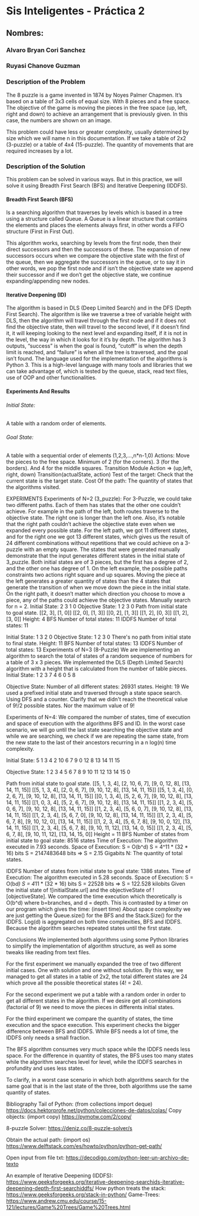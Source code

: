 # Sis Inteligentes - Práctica 2
## Nombres:
### Alvaro Bryan Cori Sanchez
### Ruyasi Chanove Guzman

### Description of the Problem

The 8 puzzle is a game invented in 1874 by Noyes Palmer Chapmen. It’s based on a table of 3x3 cells of equal size. With 8 pieces and a free space. The objective of the game is moving the pieces in the free space (up, left, right and down) to achieve an arrangement that is previously given. In this case, the numbers are shown on an image.

This problem could have less or greater complexity, usually determined by size which we will name n in this documentation. If we take a table of 2x2 (3-puzzle) or a table of 4x4 (15-puzzle). The quantity of movements that are required increases by a lot. 

### Description of the Solution

This problem can be solved in various ways. But in this practice, we will solve it using Breadth First Search (BFS) and Iterative Deepening (IDDFS).

#### Breadth First Search (BFS)

Is a searching algorithm that traverses by levels which is based in a tree using a structure called Queue. A Queue is a linear structure that contains the elements and places the elements always first, in other words a FIFO structure (First in First Out).

This algorithm works, searching by levels from the first node, then their direct successors and then the successors of these. The expansion of new successors occurs when we compare the objective state with the first of the queue, then we aggregate the successors in the queue, or to say it in other words, we pop the first node and if isn’t the objective state we append their successor and if we don’t get the objective state, we continue expanding/appending new nodes.

#### Iterative Deepening (ID)

The algorithm is based in DLS (Deep Limited Search) and in the DFS (Depth First Search).
The algorithm is like we traverse a tree of variable height with DLS, then the algorithm will travel through the first node and if it does not find the objective state, then will travel to the second level, if it doesn’t find it, it will keeping looking to the next level and expanding itself, if it is not in the level, the way in which it looks for it it’s by depth.
The algorithm has 3 outputs, “success” is when the goal is found, “cutoff” is when the depth limit is reached, and “failure” is when all the tree is traversed, and the goal isn’t found.
The language used for the implementation of the algorithms is Python 3. This is a high-level language with many tools and libraries that we can take advantage of, which is tested by the queue, stack, read text files, use of OOP and other functionalities.

#### Experiments And Results

###### Initial State:

A table with a random order of elements.

###### Goal State:
A table with a sequential order of elements (1,2,3,…,n*n-1,0)
Actions:
Move the pieces to the free space. Minimum of 2 (for the corners). 3 (for the borders). And 4 for the middle squares.
Transition Module
Action => (up,left, right, down)
Transition(actualState, action)
Test of the target:
Check that the current state is the target state.
Cost Of the path:
The quantity of states that the algorithms visited.

 

EXPERIMENTS
Experiments of N=2 (3_puzzle):
For 3-Puzzle, we could take two different paths. Each of them has states that the other one couldn’t achieve. For example in the path of the left, both routes traverse to the objective state. The right one is longer than the left one. Also, it’s notable that the right path couldn’t achieve the objective state even when we expanded every possible state.
For the left path, we got 11 different states, and for the right one we got 13 different states, which gives us the result of 24 different combinations without repetitions that we could achieve on a 3-puzzle with an empty square.
The states that were generated manually demonstrate that the input generates different states in the initial state of 3_puzzle. Both initial states are of 3 pieces, but the first has a degree of 2, and the other one has degree of 1.
On the left example, the possible paths constraints two actions right square and up squares. Moving the piece at the left generates a greater quantity of states than the 4 states that generate the transition of when we move down the piece in the initial state.
On the right path, it doesn’t matter which direction you choose to move a piece, any of the paths could achieve the objective states.
Manually search for n = 2.
Initial State:
2 3
1 0
Objective State:
1 2
3 0
Path from initial state to goal state.
[[2, 3], [1, 0]]
[[2, 0], [1, 3]]
[[0, 2], [1, 3]]
[[1, 2], [0, 3]]
[[1, 2], [3, 0]]
Height: 4
BFS
Number of total states: 11
IDDFS
Number of total states: 11
 
Initial State:
1 3
2 0
Objective State:
1 2
3 0
There's no path from initial state to final state.
Height: 11
BFS
Number of total states: 13
IDDFS
Number of total states: 13
 Experiments of N=3 (8-Puzzle)
We are implementing an algorithm to search the total of states of a random sequence of numbers for a table of 3 x 3 pieces. We implemented the DLS (Depth Limited Search) algorithm with a height that is calculated from the number of table pieces.
Initial State:
1 2 3
7 4 6
0 5 8



Objective State:
Number of all different states: 26931 states.
Height: 19
We used a prefixed initial state and traversed through a state space search.  Using DFS and a counter.
Clarify that we didn't reach the theoretical value of 9!/2 possible states. Nor the maximum value of 9!

Experiments of N=4:
We compared the number of states, time of execution and space of execution with the algorithms BFS and ID.
In the worst case scenario, we will go until the last state searching the objective state and while we are searching, we check if we are repeating the same state, from the new state to the last of their ancestors recurring in a n log(n) time complexity.
 
Initial State:
  5   1   3   4
  2 10   6   7
  9   0 12   8
13 14 11 15

Objective State:
  1   2   3   4
  5   6   7   8
  9 10 11 12
13 14 15   0
 
Path from initial state to goal state.
[[5, 1, 3, 4], [2, 10, 6, 7], [9, 0, 12, 8], [13, 14, 11, 15]]
[[5, 1, 3, 4], [2, 0, 6, 7], [9, 10, 12, 8], [13, 14, 11, 15]]
[[5, 1, 3, 4], [0, 2, 6, 7], [9, 10, 12, 8], [13, 14, 11, 15]]
[[0, 1, 3, 4], [5, 2, 6, 7], [9, 10, 12, 8], [13, 14, 11, 15]]
[[1, 0, 3, 4], [5, 2, 6, 7], [9, 10, 12, 8], [13, 14, 11, 15]]
[[1, 2, 3, 4], [5, 0, 6, 7], [9, 10, 12, 8], [13, 14, 11, 15]]
[[1, 2, 3, 4], [5, 6, 0, 7], [9, 10, 12, 8], [13, 14, 11, 15]]
[[1, 2, 3, 4], [5, 6, 7, 0], [9, 10, 12, 8], [13, 14, 11, 15]]
[[1, 2, 3, 4], [5, 6, 7, 8], [9, 10, 12, 0], [13, 14, 11, 15]]
[[1, 2, 3, 4], [5, 6, 7, 8], [9, 10, 0, 12], [13, 14, 11, 15]]
[[1, 2, 3, 4], [5, 6, 7, 8], [9, 10, 11, 12], [13, 14, 0, 15]]
[[1, 2, 3, 4], [5, 6, 7, 8], [9, 10, 11, 12], [13, 14, 15, 0]]
Height = 11 
BFS
Number of states from initial state to goal state:  8516 states
Time of Execution:
The algorithm executed in 7.93 seconds.
 Space of Execution:
S = O(b^d)
S = 4^11 * (32 * 16) bits
S = 2147483648 bits => S = 2.15 Gigabits
   	N: The quantity of total states.
 
IDDFS
Number of states from initial state to goal state: 1386 states.
Time of Execution:
   	The algorithm executed in 5.28 seconds.
Space of Execution:
S = O(b*d)
S = 4*11 * (32 * 16) bits
S = 22528 bits => S = 122.528 kilobits
Given the initial state of ![initialState.url] and the objectiveState of ![objectiveState]. We compared the time execution which theoretically is O(b^d) where b=branches, and d = depth. This is contrasted by a timer on our program which gives the time: (insert time)
About space complexity we are just getting the Queue.size() for the BFS and the Stack.Size() for the IDDFS.
Log(d) is aggregated on both time complexities, BFS and IDDFS. Because the algorithm searches repeated states until the first state.

 
 
Conclusions
We implemented both algorithms using some Python libraries to simplify the implementation of algorithm structure, as well as some tweaks like reading from text files.

For the first experiment we manually expanded the tree of two different initial cases. One with solution and one without solution. By this way, we managed to get all states in a table of 2x2, the total different states are 24 which prove all the possible theoretical states (4! = 24).

For the second experiment we put a table with a random order in order to get all different states in the algorithm. If we desire get all combinations (factorial of 9) we need to move the pieces in differents initial states.

For the third experiment we compare the quantity of states, the time execution and the space execution. This experiment checks the bigger difference between BFS and IDDFS. While BFS needs a lot of time, the IDDFS only needs a small fraction. 

The BFS algorithm consumes very much space while the IDDFS needs less space. For the difference in quantity of states, the BFS uses too many states while the algorithm searches level for level, while the IDDFS searches in profundity and uses less states. 

To clarify, in a worst case scenario in which both algorithms search for the same goal that is in the last state of the three, both algorithms use the same quantity of states.

Bibliography
Tail of Python: (from collections import deque)
https://docs.hektorprofe.net/python/colecciones-de-datos/colas/
 Copy objects: (import copy)
https://pymotw.com/2/copy/

8-puzzle Solver:
https://deniz.co/8-puzzle-solver/s
 
Obtain the actual path: (import os)
https://www.delftstack.com/es/howto/python/python-get-path/
 
Open input from file txt:
https://decodigo.com/python-leer-un-archivo-de-texto

An example of Iterative Deepening (IDDFS):
    	https://www.geeksforgeeks.org/iterative-deepening-searchids-iterative-deepening-depth-first-searchiddfs/
How python treats the stack:
https://www.geeksforgeeks.org/stack-in-python/
Game-Trees:
https://www.andrew.cmu.edu/course/15-121/lectures/Game%20Trees/Game%20Trees.html
 

